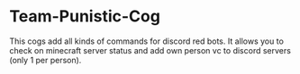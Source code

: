 # Team-Punistic-Cog
This cogs add all kinds of commands for discord red bots. It allows you to check on minecraft server status and add own person vc to discord servers (only 1 per person).
